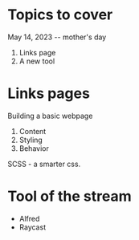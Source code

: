 # Topics to cover

May 14, 2023 -- mother's day

1. Links page
2. A new tool

# Links pages

Building a basic webpage

1. Content
2. Styling
3. Behavior

SCSS - a smarter css.

# Tool of the stream

- Alfred
- Raycast
